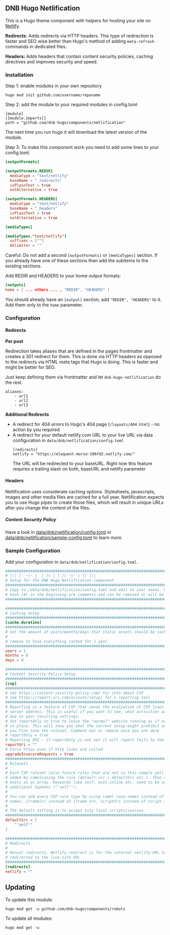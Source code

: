 ## DNB Hugo Netlification

This is a Hugo theme component with helpers for hosting your site on [Netlify](https://www.netlify.com/). 

**Redirects:** Adds redirects via HTTP headers. This type of redirection is faster and SEO wise better than Hugo's method of adding `meta-refresh` commands in dedicated files. 

**Headers:** Adds headers that contain content security policies, caching directives and improves security and speed. 

### Installation

Step 1: enable modules in your own repository

```shell script
hugo mod init github.com/username/reponame
```

Step 2: add the module to your required modules in config.toml

```
[module]
[[module.imports]]
path = "github.com/dnb-hugo/components/netlification"
```

The next time you run hugo it will download the latest version of the module.

Step 3: To make this component work you need to add some lines to your config.toml. 

```toml
[outputFormats]

[outputFormats.REDIR]
  mediatype = "text/netlify"
  baseName = "_redirects"
  isPlainText = true
  notAlternative = true

[outputFormats.HEADERS]
  mediatype = "text/netlify"
  baseName = "_headers"
  isPlainText = true
  notAlternative = true

[mediaTypes]

[mediaTypes."text/netlify"]
  suffixes = [""]
  delimiter = ""
```

Careful: Do not add a second `[outputFormats]` or `[mediaTypes]` section. If you already have one of these sections then add the subitems to the existing sections. 

Add REDIR and HEADERS to your home output formats:

```toml
[outputs]
home = [ ... others ... , "REDIR", "HEADERS" ]
```

You should already have an `[output]` section, add `"REDIR", "HEADERS"` to it. Add them only to the `home` parameter.

### Configuration

#### Redirects

**Per post**

Redirection takes aliases that are defined in the pages frontmatter and creates a 301 redirect for them. This is done via HTTP headers as opposed to the redirects via HTML meta tags that Hugo is doing. This is faster and might be better for SEO.

Just keep defining them via frontmatter and let `dnb-hugo-netlification` do the rest. 

```
aliases:
    - url1
    - url2
    - url3
```

**Additional Redirects**

- A redirect for 404 errors to Hugo's 404 page (`/layouts/404.html`) - no action by you required
- A redirect for your default netlify.com URL to your live URL via data configuration in `data/dnb/netlification/config.toml`
  ```
  [redirects]
  netlify = "https://eloquent-morse-196fd2.netlify.com/"
  ```
  The URL will be redirected to your baseURL.
  Right now this feature requires a trailing slash on both, baseURL and netlify parameter

#### Headers

Netlification uses considerate caching options. Stylesheets, javascripts, images and other media files are cached for a full year. Netlification expects you to use Hugo pipes to create those files, which will result in unique URLs after you change the content of the files. 

##### Content Security Policy

Have a look in [data/dnb/netlification/config.toml](https://github.com/dnb-hugo/components/blob/main/netlification/data/dnb/netlification/config.toml) or [data/dnb/netlification/sample-config.toml](https://github.com/dnb-hugo/components/blob/main/netlification/data/dnb/netlification/sample-config.toml) to learn more. 

### Sample Configuration

Add your configuration in `data/dnb/netlification/config.toml`. 

```toml
################################################################################
# |\| [- ~|~ |_ | /= | ( /\ ~|~ | () |\|
# Setup for the DNB Hugo Netlification component
################################################################################
# Copy to /data/dnb/netlification/config.toml and edit to your needs. Lines with 
# hash (#) in the beginning are comments and can be removed or will be ignored.
################################################################################

################################################################################
# Caching Setup
################################################################################
[cache.duration]
################################################################################
# set the amount of years/months/days that static assets should be cached for
#
# remove to have everything cached for 1 year
################################################################################
years = 1
months = 0
days = 0

################################################################################
# Content Security Policy Setup
################################################################################
[csp]
################################################################################
# see https://content-security-policy.com/ for info about CSP
# see https://report-uri.com/account/setup/ for a reporting tool
################################################################################
# Reporting is a feature of CSP that sends the evaluation of CSP lines to a
# server address. This is useful if you want to see, what activities are blocked
# due to your resulting settings.
# Set reportOnly to true to leave the "normal" website running as if no CSP is
# in place. This will show you what the current setup might prohibit and lets
# you fine tune the ruleset. Comment out or remove once you are done
# reportOnly = true
# Reporting URI - if reportOnly is not set it will report fails to the URI
reportUri = ""
# Force https even if http links are called
upgradeInsecureRequests = true
################################################################################
# Rulesets
#
# Each CSP ruleset (also future rules that are not in this sample yet) can be
# added by camelcasing the rule (default-src > defaultSrc etc.). Then add the
# hosts as an array. Keywords like self, eval-inline etc. need to be set in
# additional hyphens ("'self'").
#
# You can add every CSP rule type by using camel case names instead of dashed
# names. iframeSrc instead of iframe-src, scriptSrc instead of script-src etc.
#
# The default setting is to accept only local scripts/sources
################################################################################
defaultSrc = [
    "'self'"
]

################################################################################
# Redirects
# 
# Manual redirects. Netlify redirect is for the internal netlify-URL to be 
# redirected to the live site URL
################################################################################
[redirects]
netlify = ""
```

## Updating

To update this module:

```shell
hugo mod get -u github.com/dnb-hugo/components/robots
```

To update all modules:

```shell
hugo mod get -u
```
